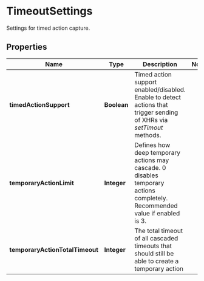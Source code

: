 

# TimeoutSettings

Settings for timed action capture.

## Properties

| Name | Type | Description | Notes |
|------------ | ------------- | ------------- | -------------|
|**timedActionSupport** | **Boolean** | Timed action support enabled/disabled.   Enable to detect actions that trigger sending of XHRs via *setTimout* methods. |  |
|**temporaryActionLimit** | **Integer** | Defines how deep temporary actions may cascade. 0 disables temporary actions completely. Recommended value if enabled is 3. |  |
|**temporaryActionTotalTimeout** | **Integer** | The total timeout of all cascaded timeouts that should still be able to create a temporary action |  |



